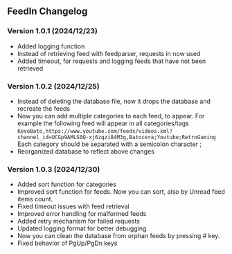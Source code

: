 ## Feedln Changelog

### Version 1.0.1 (2024/12/23)

- Added logging function
- Instead of retrieving feed with feedparser, requests in now used
- Added timeout, for requests and logging feeds that have not been retrieved

### Version 1.0.2 (2024/12/25)

- Instead of deleting the database file, now it drops the database and recreate the feeds
- Now you can add multiple categories to each feed, to appear. For example the following feed will appear in all categories/tags
`KevoBato,https://www.youtube.com/feeds/videos.xml?channel_id=UCGp9AMLS0Q-xj6zqzi84M3g,Batocera;Youtube;RetroGaming`
Each category should be separated with a semicolon character ; 
- Reorganized database to reflect above changes

### Version 1.0.3 (2024/12/30)

- Added sort function for categories
- Improved sort function for feeds. Now you can sort, also by Unread feed items count.
- Fixed timeout issues with feed retrieval
- Improved error handling for malformed feeds
- Added retry mechanism for failed requests
- Updated logging format for better debugging
- Now you can clean the database from orphan feeds by pressing # key. 
- Fixed behavior of PgUp/PgDn keys
